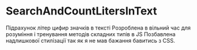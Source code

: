 # SearchAndCountLitersInText
Підрахунок літер цифир значків в тексті
Розроблена в вільний час для розуміння і тренування методів складних типів в JS
Позбавлена надлишкової стилізації так як я не мав бажання бавитись з CSS. 
